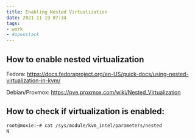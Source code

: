 ```yaml
---
title: Enabling Nested Virtualization
date: 2021-11-19 07:34
tags:
- work
- #openstack
---
```


## How to enable nested virtualization

Fedora:
<https://docs.fedoraproject.org/en-US/quick-docs/using-nested-virtualization-in-kvm/>

Debian/Proxmox:
https://pve.proxmox.com/wiki/Nested_Virtualization

## How to check if virtualization is enabled:

```bash
root@moxie:~# cat /sys/module/kvm_intel/parameters/nested
N
```


